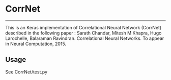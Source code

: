 # CorrNet
***

This is an Keras implementation of Correlational Neural Network (CorrNet) described in the following paper :
Sarath Chandar, Mitesh M Khapra, Hugo Larochelle, Balaraman Ravindran. Correlational Neural Networks. To appear in Neural Computation, 2015.

## Usage
See CorrNet/test.py